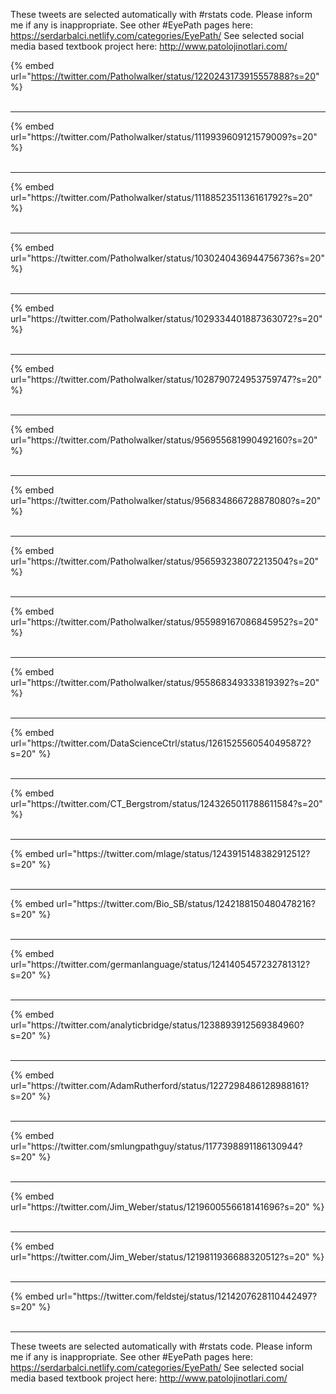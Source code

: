 

These tweets are selected automatically with #rstats code. Please inform me if any is inappropriate.
See other #EyePath pages here: https://serdarbalci.netlify.com/categories/EyePath/ 
See selected social media based textbook project here: http://www.patolojinotlari.com/

{% embed url="https://twitter.com/Patholwalker/status/1220243173915557888?s=20" %}<br>
<br>
<hr>
{% embed url="https://twitter.com/Patholwalker/status/1119939609121579009?s=20" %}<br>
<br>
<hr>
{% embed url="https://twitter.com/Patholwalker/status/1118852351136161792?s=20" %}<br>
<br>
<hr>
{% embed url="https://twitter.com/Patholwalker/status/1030240436944756736?s=20" %}<br>
<br>
<hr>
{% embed url="https://twitter.com/Patholwalker/status/1029334401887363072?s=20" %}<br>
<br>
<hr>
{% embed url="https://twitter.com/Patholwalker/status/1028790724953759747?s=20" %}<br>
<br>
<hr>
{% embed url="https://twitter.com/Patholwalker/status/956955681990492160?s=20" %}<br>
<br>
<hr>
{% embed url="https://twitter.com/Patholwalker/status/956834866728878080?s=20" %}<br>
<br>
<hr>
{% embed url="https://twitter.com/Patholwalker/status/956593238072213504?s=20" %}<br>
<br>
<hr>
{% embed url="https://twitter.com/Patholwalker/status/955989167086845952?s=20" %}<br>
<br>
<hr>
{% embed url="https://twitter.com/Patholwalker/status/955868349333819392?s=20" %}<br>
<br>
<hr>
{% embed url="https://twitter.com/DataScienceCtrl/status/1261525560540495872?s=20" %}<br>
<br>
<hr>
{% embed url="https://twitter.com/CT_Bergstrom/status/1243265011788611584?s=20" %}<br>
<br>
<hr>
{% embed url="https://twitter.com/mlage/status/1243915148382912512?s=20" %}<br>
<br>
<hr>
{% embed url="https://twitter.com/Bio_SB/status/1242188150480478216?s=20" %}<br>
<br>
<hr>
{% embed url="https://twitter.com/germanlanguage/status/1241405457232781312?s=20" %}<br>
<br>
<hr>
{% embed url="https://twitter.com/analyticbridge/status/1238893912569384960?s=20" %}<br>
<br>
<hr>
{% embed url="https://twitter.com/AdamRutherford/status/1227298486128988161?s=20" %}<br>
<br>
<hr>
{% embed url="https://twitter.com/smlungpathguy/status/1177398891186130944?s=20" %}<br>
<br>
<hr>
{% embed url="https://twitter.com/Jim_Weber/status/1219600556618141696?s=20" %}<br>
<br>
<hr>
{% embed url="https://twitter.com/Jim_Weber/status/1219811936688320512?s=20" %}<br>
<br>
<hr>
{% embed url="https://twitter.com/feldstej/status/1214207628110442497?s=20" %}<br>
<br>
<hr>


These tweets are selected automatically with #rstats code. Please inform me if any is inappropriate.
See other #EyePath pages here: https://serdarbalci.netlify.com/categories/EyePath/ 
See selected social media based textbook project here: http://www.patolojinotlari.com/
